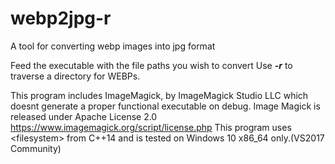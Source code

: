 # webp2jpg-r
A tool for converting webp images into jpg format

Feed the executable with the file paths you wish to convert
Use ***-r*** to traverse a directory for WEBPs.

This program includes ImageMagick, by ImageMagick Studio LLC
    which doesnt generate a proper functional executable on debug.
	Image Magick is released under Apache License 2.0
	https://www.imagemagick.org/script/license.php
This program uses \<filesystem\> from C++14 and is tested on Windows 10 x86_64 only.(VS2017 Community)
